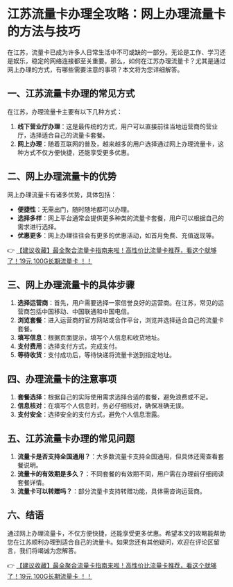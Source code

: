 # 江苏流量卡办理全攻略：网上办理流量卡的方法与技巧

在江苏，流量卡已成为许多人日常生活中不可或缺的一部分。无论是工作、学习还是娱乐，稳定的网络连接都至关重要。那么，如何在江苏办理流量卡？尤其是通过网上办理的方式，有哪些需要注意的事项？本文将为您详细解答。

## 一、江苏流量卡办理的常见方式

在江苏，办理流量卡主要有以下几种方式：

1. **线下营业厅办理**：这是最传统的方式，用户可以直接前往当地运营商的营业厅，选择适合自己的流量卡套餐。
2. **网上办理**：随着互联网的普及，越来越多的用户选择通过网上办理流量卡，这种方式不仅方便快捷，还能享受更多优惠。

## 二、网上办理流量卡的优势

网上办理流量卡有诸多优势，具体包括：

- **便捷性**：无需出门，随时随地都可以办理。
- **选择多样**：网上平台通常会提供更多种类的流量卡套餐，用户可以根据自己的需求进行选择。
- **优惠更多**：网上办理往往会有更多的优惠活动，如首月免费、充值返现等。

👉 [【建议收藏】最全聚合流量卡指南来啦！高性价比流量卡推荐，看这个就够了！19元 100G长期流量卡 ！！](https://bit.ly/Liuliangka)

## 三、网上办理流量卡的具体步骤

1. **选择运营商**：首先，用户需要选择一家信誉良好的运营商。在江苏，常见的运营商包括中国移动、中国联通和中国电信。
2. **浏览套餐**：进入运营商的官方网站或合作平台，浏览并选择适合自己的流量卡套餐。
3. **填写信息**：根据页面提示，填写个人信息和收货地址。
4. **支付费用**：选择支付方式，完成支付。
5. **等待收货**：支付成功后，等待快递将流量卡送到指定地址。

## 四、办理流量卡的注意事项

1. **套餐选择**：根据自己的实际使用需求选择合适的套餐，避免浪费或不足。
2. **信息核对**：在填写个人信息时，务必仔细核对，确保准确无误。
3. **支付安全**：选择安全的支付方式，避免个人信息泄露。

## 五、江苏流量卡办理的常见问题

1. **流量卡是否支持全国通用？**：大多数流量卡支持全国通用，但具体还需查看套餐说明。
2. **流量卡的有效期是多久？**：不同套餐的有效期不同，用户需在办理前仔细阅读套餐详情。
3. **流量卡可以转赠吗？**：部分流量卡支持转赠功能，具体需咨询运营商。

## 六、结语

通过网上办理流量卡，不仅方便快捷，还能享受更多优惠。希望本文的攻略能帮助您在江苏顺利办理到适合自己的流量卡。如果您还有其他疑问，欢迎在评论区留言，我们将竭诚为您解答。

👉 [【建议收藏】最全聚合流量卡指南来啦！高性价比流量卡推荐，看这个就够了！19元 100G长期流量卡 ！！](https://bit.ly/Liuliangka)